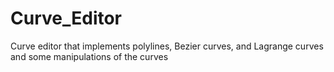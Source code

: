 # Curve_Editor
Curve editor that implements polylines, Bezier curves, and Lagrange curves and some manipulations of the curves
